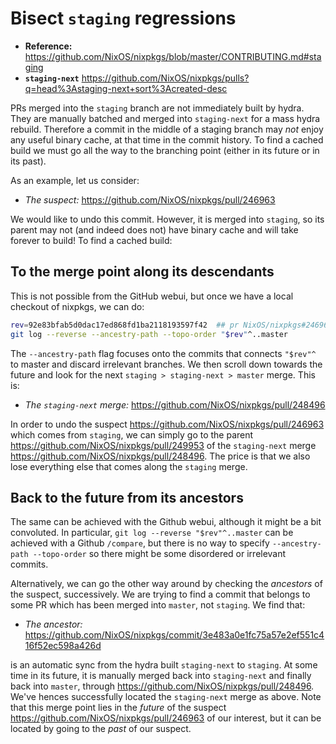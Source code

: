 # Bisect `staging` regressions

- **Reference:** https://github.com/NixOS/nixpkgs/blob/master/CONTRIBUTING.md#staging
- **`staging-next`** https://github.com/NixOS/nixpkgs/pulls?q=head%3Astaging-next+sort%3Acreated-desc

PRs merged into the `staging` branch are not immediately built by hydra.
They are manually batched and merged into `staging-next` for a mass hydra rebuild.
Therefore a commit in the middle of a staging branch may _not_ enjoy any useful binary cache, at that time in the commit history.
To find a cached build we must go all the way to the branching point (either in its future or in its past).

As an example, let us consider:
- _The suspect:_ https://github.com/NixOS/nixpkgs/pull/246963

We would like to undo this commit.
However, it is merged into `staging`, so its parent may not (and indeed does not) have binary cache and will take forever to build!
To find a cached build:

## To the merge point along its descendants

This is not possible from the GitHub webui, but once we have a local checkout of nixpkgs, we can do:
```bash
rev=92e83bfab5d0dac17ed868fd1ba2118193597f42  ## pr NixOS/nixpkgs#246963
git log --reverse --ancestry-path --topo-order "$rev"^..master
```
The `--ancestry-path` flag focuses onto the commits that connects `"$rev"^` to master
and discard irrelevant branches.
We then scroll down towards the future and look for the next `staging > staging-next > master` merge.
This is:
- _The `staging-next` merge:_  https://github.com/NixOS/nixpkgs/pull/248496

In order to undo the suspect https://github.com/NixOS/nixpkgs/pull/246963 which comes from `staging`,
we can simply go to the parent https://github.com/NixOS/nixpkgs/pull/249953
of the `staging-next` merge https://github.com/NixOS/nixpkgs/pull/248496.
The price is that we also lose everything else that comes along the `staging` merge. 


## Back to the future from its ancestors

The same can be achieved with the Github webui, although it might be a bit convoluted.
In particular, `git log --reverse "$rev"^..master` can be achieved with a Github `/compare`,
but there is no way to specify `--ancestry-path --topo-order` so there might be some disordered or irrelevant commits.

Alternatively, we can go the other way around by checking the _ancestors_ of the suspect, successively.
We are trying to find a commit that belongs to some PR which has been merged into `master`, not `staging`.
We find that:
- _The ancestor:_ https://github.com/NixOS/nixpkgs/commit/3e483a0e1fc75a57e2ef551c416f52ec598a426d

is an automatic sync from the hydra built `staging-next` to `staging`. At some time in its future, it is manually merged back into `staging-next` and finally back into `master`, through https://github.com/NixOS/nixpkgs/pull/248496. We've hences successfully located the `staging-next` merge as above.
Note that this merge point lies in the _future_ of the suspect https://github.com/NixOS/nixpkgs/pull/246963 of our interest, but it can be located by going to the _past_ of our suspect.
